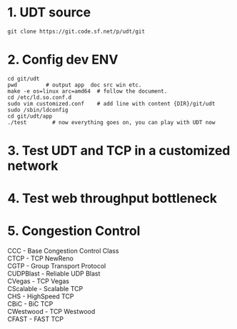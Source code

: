 # 1. UDT source
```
git clone https://git.code.sf.net/p/udt/git
```
# 2. Config dev ENV
```
cd git/udt
pwd         # output app  doc src win etc.
make -e os=linux arc=amd64  # follow the document.
cd /etc/ld.so.conf.d
sudo vim customized.conf    # add line with content {DIR}/git/udt
sudo /sbin/ldconfig
cd git/udt/app
./test        # now everything goes on, you can play with UDT now
```
# 3. Test UDT and TCP in a customized network
# 4. Test web throughput bottleneck
# 5. Congestion Control

CCC - Base Congestion Control Class  
CTCP - TCP NewReno  
CGTP - Group Transport Protocol  
CUDPBlast - Reliable UDP Blast  
CVegas - TCP Vegas  
CScalable - Scalable TCP  
CHS - HighSpeed TCP  
CBiC - BiC TCP  
CWestwood - TCP Westwood  
CFAST - FAST TCP

